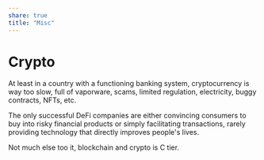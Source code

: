 ```yaml
---
share: true
title: "Misc"
---
```


# Crypto

At least in a country with a functioning banking system, cryptocurrency is way too slow, full of vaporware, scams, limited regulation, electricity, buggy contracts, NFTs, etc.

The only successful DeFi companies are either convincing consumers to buy into risky financial products or simply facilitating transactions, rarely providing technology that directly improves people's lives.

Not much else too it, blockchain and crypto is C tier.